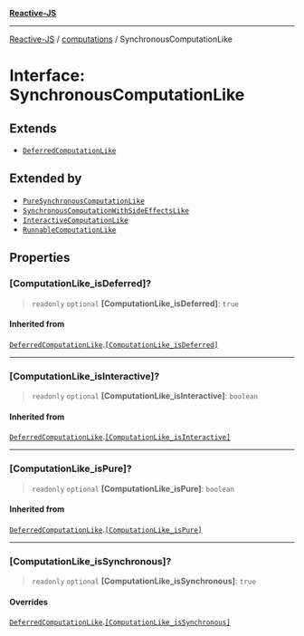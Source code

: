 [**Reactive-JS**](../../README.md)

***

[Reactive-JS](../../README.md) / [computations](../README.md) / SynchronousComputationLike

# Interface: SynchronousComputationLike

## Extends

- [`DeferredComputationLike`](DeferredComputationLike.md)

## Extended by

- [`PureSynchronousComputationLike`](PureSynchronousComputationLike.md)
- [`SynchronousComputationWithSideEffectsLike`](SynchronousComputationWithSideEffectsLike.md)
- [`InteractiveComputationLike`](InteractiveComputationLike.md)
- [`RunnableComputationLike`](RunnableComputationLike.md)

## Properties

### \[ComputationLike\_isDeferred\]?

> `readonly` `optional` **\[ComputationLike\_isDeferred\]**: `true`

#### Inherited from

[`DeferredComputationLike`](DeferredComputationLike.md).[`[ComputationLike_isDeferred]`](DeferredComputationLike.md#computationlike_isdeferred)

***

### \[ComputationLike\_isInteractive\]?

> `readonly` `optional` **\[ComputationLike\_isInteractive\]**: `boolean`

#### Inherited from

[`DeferredComputationLike`](DeferredComputationLike.md).[`[ComputationLike_isInteractive]`](DeferredComputationLike.md#computationlike_isinteractive)

***

### \[ComputationLike\_isPure\]?

> `readonly` `optional` **\[ComputationLike\_isPure\]**: `boolean`

#### Inherited from

[`DeferredComputationLike`](DeferredComputationLike.md).[`[ComputationLike_isPure]`](DeferredComputationLike.md#computationlike_ispure)

***

### \[ComputationLike\_isSynchronous\]?

> `readonly` `optional` **\[ComputationLike\_isSynchronous\]**: `true`

#### Overrides

[`DeferredComputationLike`](DeferredComputationLike.md).[`[ComputationLike_isSynchronous]`](DeferredComputationLike.md#computationlike_issynchronous)
